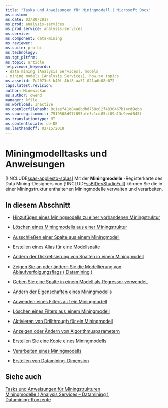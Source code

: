 ```yaml
---
title: "Tasks und Anweisungen für Miningmodell | Microsoft Docs"
ms.custom: 
ms.date: 03/20/2017
ms.prod: analysis-services
ms.prod_service: analysis-services
ms.service: 
ms.component: data-mining
ms.reviewer: 
ms.suite: pro-bi
ms.technology: 
ms.tgt_pltfrm: 
ms.topic: article
helpviewer_keywords:
- data mining [Analysis Services], models
- mining models [Analysis Services], how-to topics
ms.assetid: 7c2073e5-b40f-4bf8-aa51-021adb08e072
caps.latest.revision: 
author: Minewiskan
ms.author: owend
manager: kfile
ms.workload: Inactive
ms.openlocfilehash: 8c1eef41d84a8bdbd758c02f4830467b14cd9ebb
ms.sourcegitcommit: 7519508d97f095afe3c1cd85cf09a13c9eed345f
ms.translationtype: MT
ms.contentlocale: de-DE
ms.lasthandoff: 02/15/2018
---
```

# <a name="mining-model-tasks-and-how-tos"></a>Miningmodelltasks und Anweisungen
[!INCLUDE[ssas-appliesto-sqlas](../../includes/ssas-appliesto-sqlas.md)]
Mit der **Miningmodelle** -Registerkarte des Data Mining-Designers von [!INCLUDE[ssBIDevStudioFull](../../includes/ssbidevstudiofull-md.md)] können Sie die in einer Miningstruktur enthaltenen Miningmodelle verwalten und verarbeiten.  
  
## <a name="in-this-section"></a>In diesem Abschnitt  
  
-   [Hinzufügen eines Miningmodells zu einer vorhandenen Miningstruktur](../../analysis-services/data-mining/add-a-mining-model-to-an-existing-mining-structure.md)  
  
-   [Löschen eines Miningmodells aus einer Miningstruktur](../../analysis-services/data-mining/delete-a-mining-model-from-a-mining-structure.md)  
  
-   [Ausschließen einer Spalte aus einem Miningmodell](../../analysis-services/data-mining/exclude-a-column-from-a-mining-model.md)  
  
-   [Erstellen eines Alias für eine Modellspalte](../../analysis-services/data-mining/create-an-alias-for-a-model-column.md)  
  
-   [Ändern der Diskretisierung von Spalten in einem Miningmodell](../../analysis-services/data-mining/change-the-discretization-of-a-column-in-a-mining-model.md)  
  
-   [Zeigen Sie an oder ändern Sie die Modellierung von Ablaufverfolgungsflags &#40; Datamining &#41;](../../analysis-services/data-mining/view-or-change-modeling-flags-data-mining.md)  
  
-   [Geben Sie eine Spalte in einem Modell als Regressor verwendet.](../../analysis-services/data-mining/specify-a-column-to-use-as-regressor-in-a-model.md)  
  
-   [Ändern der Eigenschaften eines Miningmodells](../../analysis-services/data-mining/change-the-properties-of-a-mining-model.md)  
  
-   [Anwenden eines Filters auf ein Miningmodell](../../analysis-services/data-mining/apply-a-filter-to-a-mining-model.md)  
  
-   [Löschen eines Filters aus einem Miningmodell](../../analysis-services/data-mining/delete-a-filter-from-a-mining-model.md)  
  
-   [Aktivieren von Drillthrough für ein Miningmodell](../../analysis-services/data-mining/enable-drillthrough-for-a-mining-model.md)  
  
-   [Anzeigen oder Ändern von Algorithmusparametern](../../analysis-services/data-mining/view-or-change-algorithm-parameters.md)  
  
-   [Erstellen Sie eine Kopie eines Miningmodells](../../analysis-services/data-mining/make-a-copy-of-a-mining-model.md)  
  
-   [Verarbeiten eines Miningmodells](../../analysis-services/data-mining/process-a-mining-model.md)  
  
-   [Erstellen von Datamining-Dimension](../../analysis-services/data-mining/create-a-data-mining-dimension.md)  
  
## <a name="see-also"></a>Siehe auch  
 [Tasks und Anweisungen für Miningstrukturen](../../analysis-services/data-mining/mining-structure-tasks-and-how-tos.md)   
 [Miningmodelle &#40; Analysis Services – Datamining &#41;](../../analysis-services/data-mining/mining-models-analysis-services-data-mining.md)   
 [Datamining-Konzepte](../../analysis-services/data-mining/data-mining-concepts.md)  
  
  
